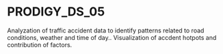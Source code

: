 # PRODIGY_DS_05
Analyzation of traffic accident data to identify patterns related to road conditions, weather and time of day.. Visualization of accdent hotpots and contribution of factors.
